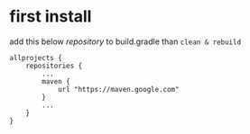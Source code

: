 # first install
add this below _repository_ to build.gradle than `clean & rebuild`
```
allprojects {
    repositories {
        ...
        maven {
            url "https://maven.google.com"
        }
        ...
    }
}
```

